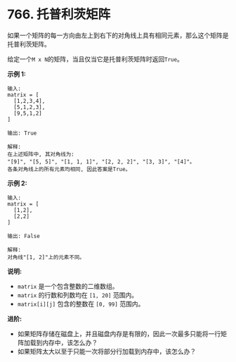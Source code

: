 # 766. 托普利茨矩阵

如果一个矩阵的每一方向由左上到右下的对角线上具有相同元素，那么这个矩阵是托普利茨矩阵。

给定一个`M x N`的矩阵，当且仅当它是托普利茨矩阵时返回`True`。

**示例 1:**
```
输入: 
matrix = [
  [1,2,3,4],
  [5,1,2,3],
  [9,5,1,2]
]

输出: True

解释:
在上述矩阵中, 其对角线为:
"[9]", "[5, 5]", "[1, 1, 1]", "[2, 2, 2]", "[3, 3]", "[4]"。
各条对角线上的所有元素均相同, 因此答案是True。
```

**示例 2:**
```
输入:
matrix = [
  [1,2],
  [2,2]
]

输出: False

解释: 
对角线"[1, 2]"上的元素不同。
```

**说明:**

- `matrix` 是一个包含整数的二维数组。
- `matrix` 的行数和列数均在 `[1, 20]` 范围内。
- `matrix[i][j]` 包含的整数在 `[0, 99]` 范围内。

**进阶:**

- 如果矩阵存储在磁盘上，并且磁盘内存是有限的，因此一次最多只能将一行矩阵加载到内存中，该怎么办？
- 如果矩阵太大以至于只能一次将部分行加载到内存中，该怎么办？
